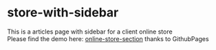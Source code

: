 # store-with-sidebar
This is a articles page with sidebar for a client online store \
Please find the demo here: [online-store-section](https://themehdiq.github.io/store-with-sidebar/) thanks to GithubPages
